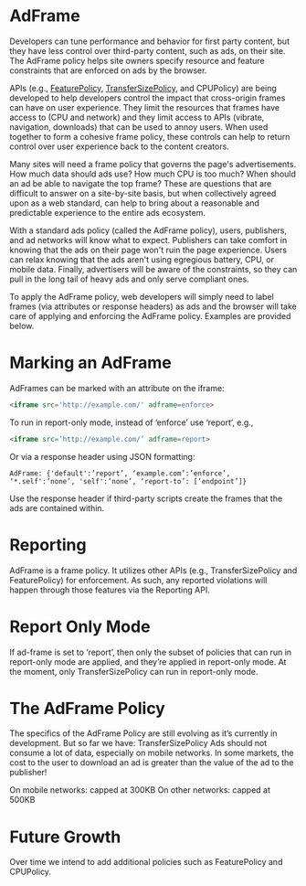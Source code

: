 # AdFrame

Developers can tune performance and behavior for first party content, but they have less control over third-party content, such as ads, on their site. The AdFrame policy helps site owners specify resource and feature constraints that are enforced on ads by the browser.

APIs (e.g., [FeaturePolicy](https://github.com/WICG/feature-policy), [TransferSizePolicy](https://github.com/WICG/transfer-size), and CPUPolicy) are being developed to help developers control the impact that cross-origin frames can have on user experience. They limit the resources that frames have access to (CPU and network) and they limit access to APIs (vibrate, navigation, downloads) that can be used to annoy users. When used together to form a cohesive frame policy, these controls can help to return control over user experience back to the content creators.

Many sites will need a frame policy that governs the page's advertisements. How much data should ads use? How much CPU is too much? When should an ad be able to navigate the top frame? These are questions that are difficult to answer on a site-by-site basis, but when collectively agreed upon as a web standard, can help to bring about a reasonable and predictable experience to the entire ads ecosystem. 

With a standard ads policy (called the AdFrame policy), users, publishers, and ad networks will know what to expect. Publishers can take comfort in knowing that the ads on their page won't ruin the page experience. Users can relax knowing that the ads aren't using egregious battery, CPU, or mobile data. Finally, advertisers will be aware of the constraints, so they can pull in the long tail of heavy ads and only serve compliant ones.

To apply the AdFrame policy, web developers will simply need to label frames (via attributes or response headers) as ads and the browser will take care of applying and enforcing the AdFrame policy. Examples are provided below.

# Marking an AdFrame

AdFrames can be marked with an attribute on the iframe:
```html
<iframe src='http://example.com/' adframe=enforce>
```
To run in report-only mode, instead of ‘enforce’ use ‘report’, e.g.,
```html
<iframe src=’http://example.com/’ adframe=report>
```
Or via a response header using JSON formatting:

```http
AdFrame: {'default':’report’, ‘example.com’:’enforce’, ‘*.self':’none’, 'self':’none’, ‘report-to’: [‘endpoint’]}
```

Use the response header if third-party scripts create the frames that the ads are contained within.

# Reporting
AdFrame is a frame policy. It utilizes other APIs (e.g., TransferSizePolicy and FeaturePolicy) for enforcement. As such, any reported violations will happen through those features via the Reporting API.

# Report Only Mode
If ad-frame is set to ‘report’, then only the subset of policies that can run in report-only mode are applied, and they’re applied in report-only mode. At the moment, only TransferSizePolicy can run in report-only mode.

# The AdFrame Policy
The specifics of the AdFrame Policy are still evolving as it’s currently in development. But so far we have:
TransferSizePolicy
Ads should not consume a lot of data, especially on mobile networks. In some markets, the cost to the user to download an ad is greater than the value of the ad to the publisher! 

On mobile networks: capped at 300KB
On other networks: capped at 500KB

# Future Growth
Over time we intend to add additional policies such as FeaturePolicy and CPUPolicy.
